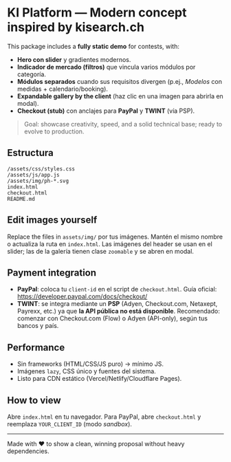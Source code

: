 # KI Platform — Modern concept inspired by kisearch.ch

This package includes a **fully static demo** for contests, with:

- **Hero con slider** y gradientes modernos.
- **Indicador de mercado (filtros)** que vincula varios módulos por categoría.
- **Módulos separados** cuando sus requisitos divergen (p.ej., *Modelos* con medidas + calendario/booking).
- **Expandable gallery by the client** (haz clic en una imagen para abrirla en modal).
- **Checkout (stub)** con anclajes para **PayPal** y **TWINT** (vía PSP).

> Goal: showcase creativity, speed, and a solid technical base; ready to evolve to production.

## Estructura
```
/assets/css/styles.css
/assets/js/app.js
/assets/img/ph-*.svg
index.html
checkout.html
README.md
```

## Edit images yourself
Replace the files in `assets/img/` por tus imágenes. Mantén el mismo nombre o actualiza la ruta en `index.html`. Las imágenes del header se usan en el slider; las de la galería tienen clase `zoomable` y se abren en modal.

## Payment integration
- **PayPal**: coloca tu `client-id` en el script de `checkout.html`. Guía oficial: https://developer.paypal.com/docs/checkout/
- **TWINT**: se integra mediante un **PSP** (Adyen, Checkout.com, Netaxept, Payrexx, etc.) ya que **la API pública no está disponible**. Recomendado: comenzar con Checkout.com (Flow) o Adyen (API-only), según tus bancos y país.

## Performance
- Sin frameworks (HTML/CSS/JS puro) → mínimo JS.
- Imágenes `lazy`, CSS único y fuentes del sistema.
- Listo para CDN estático (Vercel/Netlify/Cloudflare Pages).

## How to view
Abre `index.html` en tu navegador. Para PayPal, abre `checkout.html` y reemplaza `YOUR_CLIENT_ID` (modo *sandbox*).

---

Made with ❤️ to show a clean, winning proposal without heavy dependencies.

